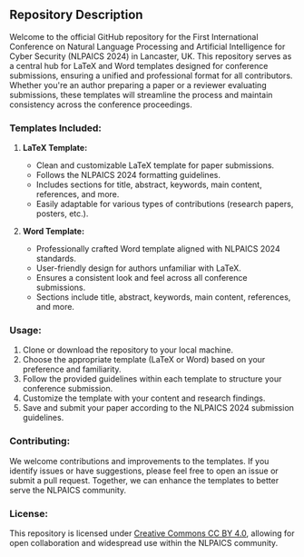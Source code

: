 ## Repository Description

Welcome to the official GitHub repository for the First International Conference on Natural Language Processing and Artificial Intelligence for Cyber Security (NLPAICS 2024) in Lancaster, UK. This repository serves as a central hub for LaTeX and Word templates designed for conference submissions, ensuring a unified and professional format for all contributors. Whether you're an author preparing a paper or a reviewer evaluating submissions, these templates will streamline the process and maintain consistency across the conference proceedings.

### Templates Included:

1. **LaTeX Template:**
   - Clean and customizable LaTeX template for paper submissions.
   - Follows the NLPAICS 2024 formatting guidelines.
   - Includes sections for title, abstract, keywords, main content, references, and more.
   - Easily adaptable for various types of contributions (research papers, posters, etc.).

2. **Word Template:**
   - Professionally crafted Word template aligned with NLPAICS 2024 standards.
   - User-friendly design for authors unfamiliar with LaTeX.
   - Ensures a consistent look and feel across all conference submissions.
   - Sections include title, abstract, keywords, main content, references, and more.

### Usage:

1. Clone or download the repository to your local machine.
2. Choose the appropriate template (LaTeX or Word) based on your preference and familiarity.
3. Follow the provided guidelines within each template to structure your conference submission.
4. Customize the template with your content and research findings.
5. Save and submit your paper according to the NLPAICS 2024 submission guidelines.

### Contributing:

We welcome contributions and improvements to the templates. If you identify issues or have suggestions, please feel free to open an issue or submit a pull request. Together, we can enhance the templates to better serve the NLPAICS community.

### License:

This repository is licensed under [Creative Commons CC BY 4.0](https://creativecommons.org/licenses/by-nc-sa/4.0/), allowing for open collaboration and widespread use within the NLPAICS community.

